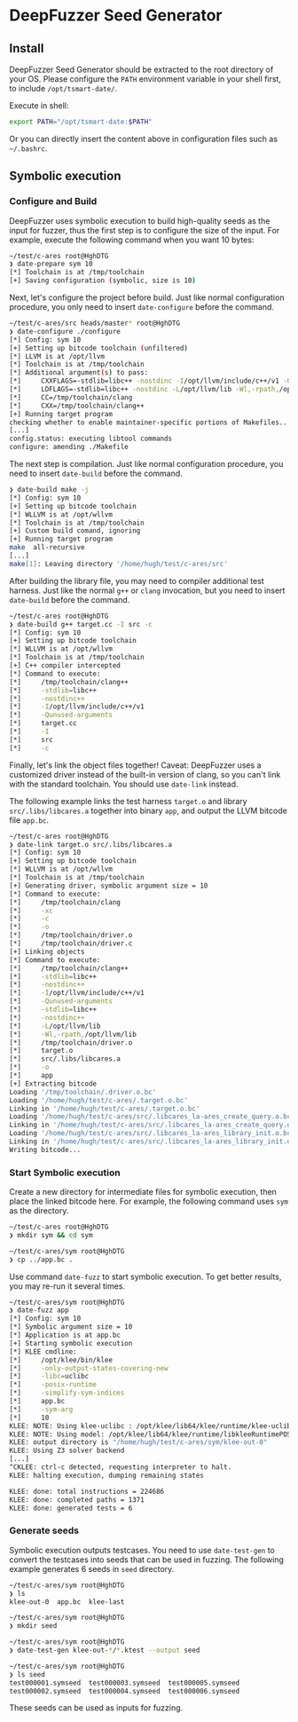 DeepFuzzer Seed Generator
==================

## Install
DeepFuzzer Seed Generator should be extracted to the root directory of your OS.  Please configure the `PATH` environment variable in your shell first, to include `/opt/tsmart-date/`.

Execute in shell:

```sh
export PATH="/opt/tsmart-date:$PATH"
```

Or you can directly insert the content above in configuration files such as `~/.bashrc`.

## Symbolic execution

### Configure and Build
DeepFuzzer uses symbolic execution to build high-quality seeds as the input for fuzzer, thus the first step is to configure the size of the input. For example, execute the following command when you want 10 bytes:


```sh
~/test/c-ares root@HghDTG
❯ date-prepare sym 10
[*] Toolchain is at /tmp/toolchain
[+] Saving configuration (symbolic, size is 10)
```

Next, let's configure the project before build. Just like normal configuration procedure, you only need to insert `date-configure` before the command.

```sh
~/test/c-ares/src heads/master* root@HghDTG
❯ date-configure ./configure
[*] Config: sym 10
[+] Setting up bitcode toolchain (unfiltered)
[*] LLVM is at /opt/llvm
[*] Toolchain is at /tmp/toolchain
[*] Additional argument(s) to pass:
[*]     CXXFLAGS=-stdlib=libc++ -nostdinc -I/opt/llvm/include/c++/v1 -Qunused-arguments
[*]     LDFLAGS=-stdlib=libc++ -nostdinc -L/opt/llvm/lib -Wl,-rpath,/opt/llvm/lib
[*]     CC=/tmp/toolchain/clang
[*]     CXX=/tmp/toolchain/clang++
[+] Running target program
checking whether to enable maintainer-specific portions of Makefiles... no
[...]
config.status: executing libtool commands
configure: amending ./Makefile
```

The next step is compilation. Just like normal configuration procedure, you need to insert `date-build` before the command.


```sh
❯ date-build make -j
[*] Config: sym 10
[+] Setting up bitcode toolchain
[*] WLLVM is at /opt/wllvm
[*] Toolchain is at /tmp/toolchain
[+] Custom build comand, ignoring
[+] Running target program
make  all-recursive
[...]
make[1]: Leaving directory '/home/hugh/test/c-ares/src'
```

After building the library file, you may need to compiler additional test harness. Just like the normal `g++` or `clang` invocation, but you need to insert `date-build` before the command.

```sh
~/test/c-ares root@HghDTG
❯ date-build g++ target.cc -I src -c
[*] Config: sym 10
[+] Setting up bitcode toolchain
[*] WLLVM is at /opt/wllvm
[*] Toolchain is at /tmp/toolchain
[+] C++ compiler intercepted
[*] Command to execute:
[*]     /tmp/toolchain/clang++
[*]     -stdlib=libc++
[*]     -nostdinc++
[*]     -I/opt/llvm/include/c++/v1
[*]     -Qunused-arguments
[*]     target.cc
[*]     -I
[*]     src
[*]     -c
```

Finally, let's link the object files together! Caveat: DeepFuzzer uses a customized driver instead of the built-in version of clang, so you can't link with the standard toolchain. You should use `date-link` instead.

The following example links the test harness `target.o` and library `src/.libs/libcares.a` together into binary `app`, and output the LLVM bitcode file `app.bc`.

```sh
~/test/c-ares root@HghDTG 
❯ date-link target.o src/.libs/libcares.a
[*] Config: sym 10
[+] Setting up bitcode toolchain
[*] WLLVM is at /opt/wllvm
[*] Toolchain is at /tmp/toolchain
[+] Generating driver, symbolic argument size = 10
[*] Command to execute:
[*]     /tmp/toolchain/clang
[*]     -xc
[*]     -c
[*]     -o
[*]     /tmp/toolchain/driver.o
[*]     /tmp/toolchain/driver.c
[+] Linking objects
[*] Command to execute:
[*]     /tmp/toolchain/clang++
[*]     -stdlib=libc++
[*]     -nostdinc++
[*]     -I/opt/llvm/include/c++/v1
[*]     -Qunused-arguments
[*]     -stdlib=libc++
[*]     -nostdinc++
[*]     -L/opt/llvm/lib
[*]     -Wl,-rpath,/opt/llvm/lib
[*]     /tmp/toolchain/driver.o
[*]     target.o
[*]     src/.libs/libcares.a
[*]     -o
[*]     app
[+] Extracting bitcode
Loading '/tmp/toolchain/.driver.o.bc'
Loading '/home/hugh/test/c-ares/.target.o.bc'
Linking in '/home/hugh/test/c-ares/.target.o.bc'
Loading '/home/hugh/test/c-ares/src/.libcares_la-ares_create_query.o.bc'
Linking in '/home/hugh/test/c-ares/src/.libcares_la-ares_create_query.o.bc'
Loading '/home/hugh/test/c-ares/src/.libcares_la-ares_library_init.o.bc'
Linking in '/home/hugh/test/c-ares/src/.libcares_la-ares_library_init.o.bc'
Writing bitcode...
```

### Start Symbolic execution
Create a new directory for intermediate files for symbolic execution, then place the linked bitcode here. For example, the following command uses `sym` as the directory.

```sh
~/test/c-ares root@HghDTG
❯ mkdir sym && cd sym

~/test/c-ares/sym root@HghDTG
❯ cp ../app.bc .
```

Use command `date-fuzz` to start symbolic execution. To get better results, you may re-run it several times.

```sh
~/test/c-ares/sym root@HghDTG
❯ date-fuzz app
[*] Config: sym 10
[*] Symbolic argument size = 10
[*] Application is at app.bc
[+] Starting symbolic execution
[*] KLEE cmdline:
[*]     /opt/klee/bin/klee
[*]     -only-output-states-covering-new
[*]     -libc=uclibc
[*]     -posix-runtime
[*]     -simplify-sym-indices
[*]     app.bc
[*]     -sym-arg
[*]     10
KLEE: NOTE: Using klee-uclibc : /opt/klee/lib64/klee/runtime/klee-uclibc.bca
KLEE: NOTE: Using model: /opt/klee/lib64/klee/runtime/libkleeRuntimePOSIX.bca
KLEE: output directory is "/home/hugh/test/c-ares/sym/klee-out-0"
KLEE: Using Z3 solver backend
[...]
^CKLEE: ctrl-c detected, requesting interpreter to halt.
KLEE: halting execution, dumping remaining states

KLEE: done: total instructions = 224686
KLEE: done: completed paths = 1371
KLEE: done: generated tests = 6
```

### Generate seeds
Symbolic execution outputs testcases. You need to use `date-test-gen` to convert the testcases into seeds that can be used in fuzzing. The following example generates 6 seeds in `seed` directory.

```sh
~/test/c-ares/sym root@HghDTG
❯ ls
klee-out-0  app.bc  klee-last

~/test/c-ares/sym root@HghDTG
❯ mkdir seed

~/test/c-ares/sym root@HghDTG
❯ date-test-gen klee-out-*/*.ktest --output seed

~/test/c-ares/sym root@HghDTG
❯ ls seed
test000001.symseed  test000003.symseed  test000005.symseed
test000002.symseed  test000004.symseed  test000006.symseed
```

These seeds can be used as inputs for fuzzing.
